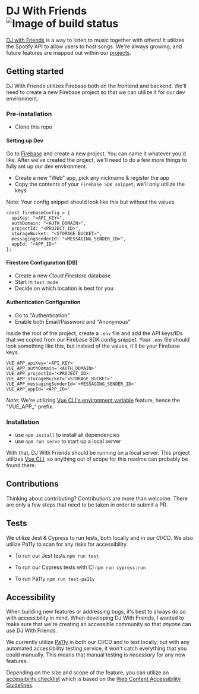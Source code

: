 # DJ With Friends ![Image of build status](https://github.com/TylerJDev/DJ-With-Friends/workflows/build/badge.svg)
[DJ with Friends](https://djwithfriends.com/) is a way to listen to music together with others! It utilizes the Spotify API to allow users to host songs. We're always growing, and future features are mapped out within our [projects](https://github.com/TylerJDev/DJ-With-Friends/projects/1).

## Getting started

DJ With Friends utilizes Firebase both on the frontend and backend. We'll need to create a new Firebase project so that we can utilize it for our dev environment.

### Pre-installation
* Clone this repo

#### Setting up Dev
Go to [Firebase](https://firebase.google.com/) and create a new project. You can name it whatever you'd like. After we've created the project, we'll need to do a few more things to fully set up our dev environment.

* Create a new "Web" app, pick any nickname & register the app
* Copy the contents of your `Firebase SDK snippet`, we'll only utilize the keys

Note: Your config snippet should look like this but without the <placeholder> values.
```
const firebaseConfig = {
  apiKey: "<API_KEY>",
  authDomain: "<AUTH_DOMAIN>",
  projectId: "<PROJECT_ID>",
  storageBucket: "<STORAGE_BUCKET>",
  messagingSenderId: "<MESSAGING_SENDER_ID>",
  appId: "<APP_ID>"
};
```

#### Firestore Configuration (DB)
* Create a new *Cloud Firestore* database
* Start in `test mode`
* Decide on which location is best for you

#### Authentication Configuration
* Go to "Authentication"
* Enable both Email/Password and "Anonymous"

Inside the root of the project, create a `.env` file and add the API keys/IDs that we copied from our Firebase SDK config snippet.
Your `.env` file should look something like this, but instead of the <placeholder> values, it'll be your Firebase keys.
  
```
VUE_APP_apiKey='<API_KEY>'
VUE_APP_authDomain='<AUTH_DOMAIN>'
VUE_APP_projectId='<PROJECT_ID>'
VUE_APP_storageBucket='<STORAGE_BUCKET>'
VUE_APP_messagingSenderId='<MESSAGING_SENDER_ID>'
VUE_APP_appId='<APP_ID>'
```

*Note:* We're utilizing [Vue CLI's environment variable](https://cli.vuejs.org/guide/mode-and-env.html#environment-variables) feature, hence the "VUE_APP_" prefix.

### Installation
* use `npm install` to install all dependencies
* use `npm run serve` to start up a local server

With that, DJ With Friends should be running on a local server.
This project utilizes [Vue CLI](https://cli.vuejs.org/guide/), so anything out of scope for this readme can probably be found there.

## Contributions
Thinking about contributing? Contributions are more than welcome. There are only a few steps that need to be taken in order to submit a PR.

## Tests
We utilize Jest & Cypress to run tests, both locally and in our CI/CD. We also utilize Pa11y to scan for any risks for accessibility.

* To run our Jest tests
`npm run test`

* To run our Cypress tests with CI
`npm run cypress:run`

* To run Pa11y
`npm run test-pa11y`

## Accessibility
When building new features or addressing bugs, it's best to always do so with accessibility in mind. When developing DJ With Friends, I wanted to make sure that we're creating an accessible community so that *anyone* can use DJ With Friends. 

We currently utilize [Pa11y](https://github.com/pa11y/pa11y-ci) in both our CI/CD and to test locally, but with any automated accessibility testing service, it won't catch everything that you could manually. This means that manual testing is *necessary* for any new features. 

Depending on the size and scope of the feature, you can utilize an [accessibility checklist](https://www.a11yproject.com/checklist/) which is based on the [Web Content Accessibility Guidelines](https://www.w3.org/TR/WCAG21/).
